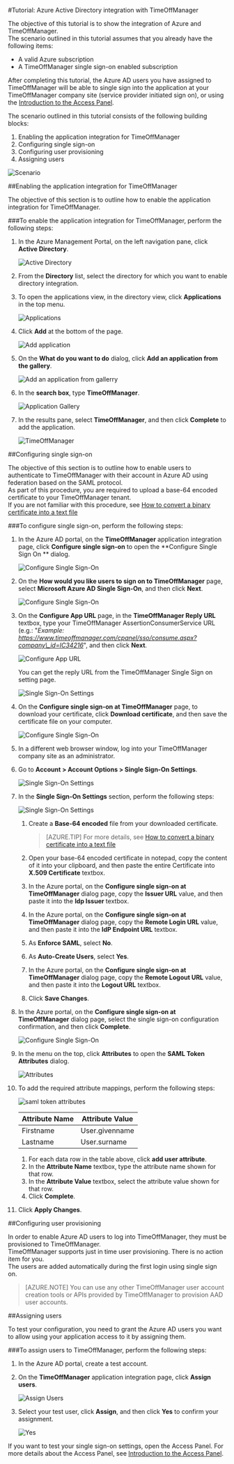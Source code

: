 <properties 
    pageTitle="Tutorial: Azure Active Directory integration with TimeOffManager | Microsoft Azure" 
    description="Learn how to use TimeOffManager with Azure Active Directory to enable single sign-on, automated provisioning, and more!" 
    services="active-directory" 
    authors="markusvi"  
    documentationCenter="na" 
    manager="stevenpo"/>
<tags 
    ms.service="active-directory" 
    ms.devlang="na" 
    ms.topic="article" 
    ms.tgt_pltfrm="na" 
    ms.workload="identity" 
    ms.date="01/12/2016" 
    ms.author="markvi" />

#Tutorial: Azure Active Directory integration with TimeOffManager
  
The objective of this tutorial is to show the integration of Azure and TimeOffManager.  
The scenario outlined in this tutorial assumes that you already have the following items:

-   A valid Azure subscription
-   A TimeOffManager single sign-on enabled subscription
  
After completing this tutorial, the Azure AD users you have assigned to TimeOffManager will be able to single sign into the application at your TimeOffManager company site (service provider initiated sign on), or using the [Introduction to the Access Panel](active-directory-saas-access-panel-introduction.md).
  
The scenario outlined in this tutorial consists of the following building blocks:

1.  Enabling the application integration for TimeOffManager
2.  Configuring single sign-on
3.  Configuring user provisioning
4.  Assigning users

![Scenario](./media/active-directory-saas-timeoffmanager-tutorial/IC795909.png "Scenario")

##Enabling the application integration for TimeOffManager
  
The objective of this section is to outline how to enable the application integration for TimeOffManager.

###To enable the application integration for TimeOffManager, perform the following steps:

1.  In the Azure Management Portal, on the left navigation pane, click **Active Directory**.

    ![Active Directory](./media/active-directory-saas-timeoffmanager-tutorial/IC700993.png "Active Directory")

2.  From the **Directory** list, select the directory for which you want to enable directory integration.

3.  To open the applications view, in the directory view, click **Applications** in the top menu.

    ![Applications](./media/active-directory-saas-timeoffmanager-tutorial/IC700994.png "Applications")

4.  Click **Add** at the bottom of the page.

    ![Add application](./media/active-directory-saas-timeoffmanager-tutorial/IC749321.png "Add application")

5.  On the **What do you want to do** dialog, click **Add an application from the gallery**.

    ![Add an application from gallerry](./media/active-directory-saas-timeoffmanager-tutorial/IC749322.png "Add an application from gallerry")

6.  In the **search box**, type **TimeOffManager**.

    ![Application Gallery](./media/active-directory-saas-timeoffmanager-tutorial/IC795910.png "Application Gallery")

7.  In the results pane, select **TimeOffManager**, and then click **Complete** to add the application.

    ![TimeOffManager](./media/active-directory-saas-timeoffmanager-tutorial/IC795911.png "TimeOffManager")

##Configuring single sign-on
  
The objective of this section is to outline how to enable users to authenticate to TimeOffManager with their account in Azure AD using federation based on the SAML protocol.  
As part of this procedure, you are required to upload a base-64 encoded certificate to your TimeOffManager tenant.  
If you are not familiar with this procedure, see [How to convert a binary certificate into a text file](http://youtu.be/PlgrzUZ-Y1o)

###To configure single sign-on, perform the following steps:

1.  In the Azure AD portal, on the **TimeOffManager** application integration page, click **Configure single sign-on** to open the **Configure Single Sign On ** dialog.

    ![Configure Single Sign-On](./media/active-directory-saas-timeoffmanager-tutorial/IC795912.png "Configure Single Sign-On")

2.  On the **How would you like users to sign on to TimeOffManager** page, select **Microsoft Azure AD Single Sign-On**, and then click **Next**.

    ![Configure Single Sign-On](./media/active-directory-saas-timeoffmanager-tutorial/IC795913.png "Configure Single Sign-On")

3.  On the **Configure App URL** page, in the **TimeOffManager Reply URL** textbox, type your TimeOffManager AssertionConsumerService URL (e.g.: "*Example: https://www.timeoffmanager.com/cpanel/sso/consume.aspx?company\_id=IC34216*", and then click **Next**.

    ![Configure App URL](./media/active-directory-saas-timeoffmanager-tutorial/IC795914.png "Configure App URL")

    You can get the reply URL from the TimeOffManager Single Sign on setting page.

    ![Single Sign-On Settings](./media/active-directory-saas-timeoffmanager-tutorial/IC795915.png "Single Sign-On Settings")

4.  On the **Configure single sign-on at TimeOffManager** page, to download your certificate, click **Download certificate**, and then save the certificate file on your computer.

    ![Configure Single Sign-On](./media/active-directory-saas-timeoffmanager-tutorial/IC795916.png "Configure Single Sign-On")

5.  In a different web browser window, log into your TimeOffManager company site as an administrator.

6.  Go to **Account \> Account Options \> Single Sign-On Settings**.

    ![Single Sign-On Settings](./media/active-directory-saas-timeoffmanager-tutorial/IC795917.png "Single Sign-On Settings")

7.  In the **Single Sign-On Settings** section, perform the following steps:

    ![Single Sign-On Settings](./media/active-directory-saas-timeoffmanager-tutorial/IC795918.png "Single Sign-On Settings")

    1.  Create a **Base-64 encoded** file from your downloaded certificate.  

        >[AZURE.TIP] For more details, see [How to convert a binary certificate into a text file](http://youtu.be/PlgrzUZ-Y1o)

    2.  Open your base-64 encoded certificate in notepad, copy the content of it into your clipboard, and then paste the entire Certificate into **X.509 Certificate** textbox.
    3.  In the Azure portal, on the **Configure single sign-on at TimeOffManager** dialog page, copy the **Issuer URL** value, and then paste it into the **Idp Issuer** textbox.
    4.  In the Azure portal, on the **Configure single sign-on at TimeOffManager** dialog page, copy the **Remote Login URL** value, and then paste it into the **IdP Endpoint URL** textbox.
    5.  As **Enforce SAML**, select **No**.
    6.  As **Auto-Create Users**, select **Yes**.
    7.  In the Azure portal, on the **Configure single sign-on at TimeOffManager** dialog page, copy the **Remote Logout URL** value, and then paste it into the **Logout URL** textbox.
    8.  Click **Save Changes**.

8.  In the Azure portal, on the **Configure single sign-on at TimeOffManager** dialog page, select the single sign-on configuration confirmation, and then click **Complete**.

    ![Configure Single Sign-On](./media/active-directory-saas-timeoffmanager-tutorial/IC795919.png "Configure Single Sign-On")

9.  In the menu on the top, click **Attributes** to open the **SAML Token Attributes** dialog.

    ![Attributes](./media/active-directory-saas-timeoffmanager-tutorial/IC795920.png "Attributes")

10. To add the required attribute mappings, perform the following steps:

    ![saml token attributes](./media/active-directory-saas-timeoffmanager-tutorial/IC795921.png "saml token attributes")

    |Attribute Name|Attribute Value|
	|---|---|
    |Firstname|User.givenname|
	|Lastname|User.surname|

    1.  For each data row in the table above, click **add user attribute**.
    2.  In the **Attribute Name** textbox, type the attribute name shown for that row.
    3.  In the **Attribute Value** textbox, select the attribute value shown for that row.
    4.  Click **Complete**.

11. Click **Apply Changes**.

##Configuring user provisioning
  
In order to enable Azure AD users to log into TimeOffManager, they must be provisioned to TimeOffManager.  
TimeOffManager supports just in time user provisioning. There is no action item for you.  
The users are added automatically during the first login using single sign on.

>[AZURE.NOTE] You can use any other TimeOffManager user account creation tools or APIs provided by TimeOffManager to provision AAD user accounts.

##Assigning users
  
To test your configuration, you need to grant the Azure AD users you want to allow using your application access to it by assigning them.

###To assign users to TimeOffManager, perform the following steps:

1.  In the Azure AD portal, create a test account.

2.  On the **TimeOffManager** application integration page, click **Assign users**.

    ![Assign Users](./media/active-directory-saas-timeoffmanager-tutorial/IC795922.png "Assign Users")

3.  Select your test user, click **Assign**, and then click **Yes** to confirm your assignment.

    ![Yes](./media/active-directory-saas-timeoffmanager-tutorial/IC767830.png "Yes")
  
If you want to test your single sign-on settings, open the Access Panel. For more details about the Access Panel, see [Introduction to the Access Panel](active-directory-saas-access-panel-introduction.md).
